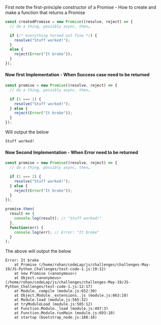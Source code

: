 First note the first-principle constructor of a Promise - How to create and make a function that returns a Promise

```js
const createdPromise = new Promise((resolve, reject) => {
  // do a thing, possibly async, then…

  if (/* everything turned out fine */) {
    resolve("Stuff worked!");
  }
  else {
    reject(Error("It broke"));
  }
});
```

#### Now first Implementation - When Success case need to be returned

```js
const promise = new Promise((resolve, reject) => {
  // do a thing, possibly async, then…

  if (1 === 1) {
    resolve("Stuff worked!");
  } else {
    reject(Error("It broke"));
  }
});
```

Will output the below

```
Stuff worked!

```

#### Now Second Implementation - When Error need to be returned

```js
const promise = new Promise((resolve, reject) => {
  // do a thing, possibly async, then…

  if (1 === 2) {
    resolve("Stuff worked!");
  } else {
    reject(Error("It broke"));
  }
});

promise.then(
  result => {
    console.log(result); // "Stuff worked!"
  },
  function(err) {
    console.log(err); // Error: "It broke"
  }
);
```

The above will output the below

```
Error: It broke
    at Promise (/home/rohan/codeLap/js/challenges/challenges-May-19/JS-Python_Challenges/test-code-1.js:19:12)
    at new Promise (<anonymous>)
    at Object.<anonymous> (/home/rohan/codeLap/js/challenges/challenges-May-19/JS-Python_Challenges/test-code-1.js:12:17)
    at Module._compile (module.js:652:30)
    at Object.Module._extensions..js (module.js:663:10)
    at Module.load (module.js:565:32)
    at tryModuleLoad (module.js:505:12)
    at Function.Module._load (module.js:497:3)
    at Function.Module.runMain (module.js:693:10)
    at startup (bootstrap_node.js:188:16)
```
